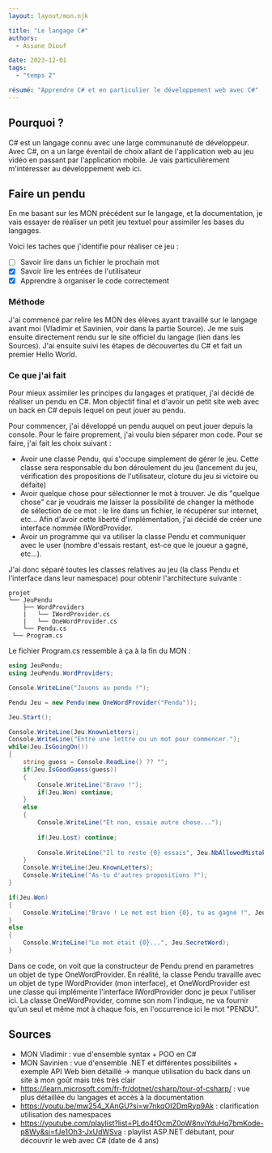 ```yaml
---
layout: layout/mon.njk

title: "Le langage C#"
authors:
  - Assane Diouf

date: 2023-12-01
tags: 
  - "temps 2"

résumé: "Apprendre C# et en particulier le développement web avec C#"
---
```


## Pourquoi ?
C# est un langage connu avec une large communanuté de développeur. Avec C#, on a un large éventail de choix allant de l'application web au jeu vidéo en passant par l'application mobile.
Je vais particulièrement m'intéresser au développement web ici.

## Faire un pendu
En me basant sur les MON précédent sur le langage, et la documentation, je vais essayer de réaliser un petit jeu textuel pour assimiler les bases du langages.

Voici les taches que j'identifie pour réaliser ce jeu :
- [ ] Savoir lire dans un fichier le prochain mot
- [X] Savoir lire les entrées de l'utilisateur
- [X] Apprendre à organiser le code correctement

### Méthode
J'ai commencé par relire les MON des élèves ayant travaillé sur le langage avant moi (Vladimir et Savinien, voir dans la partie Source). Je me suis ensuite directement rendu sur le site officiel du langage (lien dans les Sources). J'ai ensuite suivi les étapes de découvertes du C# et fait un premier Hello World.

### Ce que j'ai fait
Pour mieux assimiler les principes du langages et pratiquer, j'ai décidé de réaliser un pendu en C#. Mon objectif final et d'avoir un petit site web avec un back en C# depuis lequel on peut jouer au pendu.

Pour commencer, j'ai développé un pendu auquel on peut jouer depuis la console. Pour le faire proprement, j'ai voulu bien séparer mon code. Pour se faire, j'ai fait les choix suivant :
- Avoir une classe Pendu, qui s'occupe simplement de gérer le jeu. Cette classe sera responsable du bon déroulement du jeu (lancement du jeu, vérification des propositions de l'utilisateur, cloture du jeu si victoire ou défaite)
- Avoir quelque chose pour sélectionner le mot à trouver. Je dis "quelque chose" car je voudrais me laisser la possibilité de changer la méthode de sélection de ce mot : le lire dans un fichier, le récupérer sur internet, etc... Afin d'avoir cette liberté d'implémentation, j'ai décidé de créer une interface nommée IWordProvider.
- Avoir un programme qui va utiliser la classe Pendu et communiquer avec le user (nombre d'essais restant, est-ce que le joueur a gagné, etc...).

J'ai donc séparé toutes les classes relatives au jeu (la class Pendu et l'interface dans leur namespace) pour obtenir l'architecture suivante :

```
projet
└── JeuPendu
    ├── WordProviders
    |   └── IWordProvider.cs
    |   └── OneWordProvider.cs
    └── Pendu.cs
 └── Program.cs
```

Le fichier Program.cs ressemble à ça à la fin du MON :

``` c#
using JeuPendu;
using JeuPendu.WordProviders;

Console.WriteLine("Jouons au pendu !");

Pendu Jeu = new Pendu(new OneWordProvider("Pendu"));

Jeu.Start();

Console.WriteLine(Jeu.KnownLetters);
Console.WriteLine("Entre une lettre ou un mot pour commencer.");
while(Jeu.IsGoingOn())
{
    string guess = Console.ReadLine() ?? "";
    if(Jeu.IsGoodGuess(guess))
    {
        Console.WriteLine("Bravo !");
        if(Jeu.Won) continue;
    }
    else
    {
        Console.WriteLine("Et non, essaie autre chose...");
        
        if(Jeu.Lost) continue;
        
        Console.WriteLine("Il te reste {0} essais", Jeu.NbAllowedMistakes - Jeu.Mistakes);
    }
    Console.WriteLine(Jeu.KnownLetters);
    Console.WriteLine("As-tu d'autres propositions ?");
}

if(Jeu.Won)
{
    Console.WriteLine("Bravo ! Le mot est bien {0}, tu as gagné !", Jeu.SecretWord);
}
else 
{
    Console.WriteLine("Le mot était {0}...", Jeu.SecretWord);
}
```

Dans ce code, on voit que la constructeur de Pendu prend en parametres un objet de type OneWordProvider. En réalité, la classe Pendu travaille avec un objet de type IWordProvider (mon interface), et OneWordProvider est une classe qui implémente l'interface IWordProvider donc je peux l'utiliser ici. La classe OneWordProvider, comme son nom l'indique, ne va fournir qu'un seul et même mot à chaque fois, en l'occurrence ici le mot "PENDU".

## Sources
- MON Vladimir : vue d'ensemble syntax + POO en C#
- MON Savinien : vue d'ensemble .NET et différentes possibilités + exemple API Web bien détaillé -> manque utilisation du back dans un site à mon goût mais très très clair
- https://learn.microsoft.com/fr-fr/dotnet/csharp/tour-of-csharp/ : vue plus détaillée du langages et accès à la documentation
- https://youtu.be/mw254_XAnGU?si=w7nkqOI2DmRyp9Ak : clarification utilisation des namespaces
- https://youtube.com/playlist?list=PLdo4fOcmZ0oW8nviYduHq7bmKode-p8Wy&si=fJe1Oh3-JxUdWSva : playlist ASP.NET débutant, pour découvrir le web avec C# (date de 4 ans)
